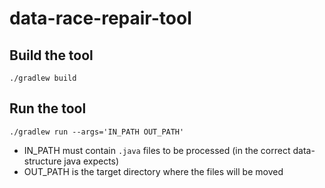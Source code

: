 # data-race-repair-tool


## Build the tool

 `./gradlew build`


## Run the tool

`./gradlew run --args='IN_PATH OUT_PATH'`

- IN_PATH must contain `.java` files to be processed (in the correct data-structure java expects)
- OUT_PATH is the target directory where the files will be moved
    
